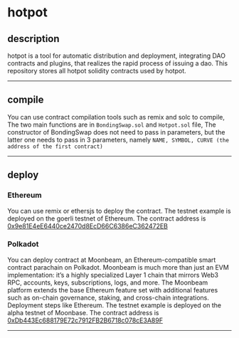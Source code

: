 # hotpot
## description
  hotpot is a tool for automatic distribution and deployment, integrating DAO contracts and plugins, that realizes the rapid process of issuing a dao.
  This repository stores all hotpot solidity contracts used by hotpot.
  ***
## compile
  You can use contract compilation tools such as remix and solc to compile, The two main functions are in ```BondingSwap.sol``` and ```Hotpot.sol``` file, The constructor of BondingSwap does not need to pass in parameters, but the latter one needs to pass in 3 parameters, namely ```NAME, SYMBOL, CURVE (the address of the first contract)```
  ***
## deploy
  ### Ethereum
  You can use remix or ethersjs to deploy the contract. The testnet example is deployed on the goerli testnet of Ethereum. The contract address is [0x9e81E4eE6440ce2470d8EcD66C6386eC362472EB](https://goerli.etherscan.io/token/0x9e81E4eE6440ce2470d8EcD66C6386eC362472EB)
  ### Polkadot
  You can deploy contract at Moonbeam, an Ethereum-compatible smart contract parachain on Polkadot. Moonbeam is much more than just an EVM implementation: it’s a highly specialized Layer 1 chain that mirrors Web3 RPC, accounts, keys, subscriptions, logs, and more. The Moonbeam platform extends the base Ethereum feature set with additional features such as on-chain governance, staking, and cross-chain integrations. Deployment steps like Ethereum. The testnet example is deployed on the alpha testnet of Moonbase. The contract address is [0xDb443Ec688179E72c7912FB2B6718c078cE3A89F](https://moonbase.moonscan.io/token/0xDb443Ec688179E72c7912FB2B6718c078cE3A89F)
  ***
